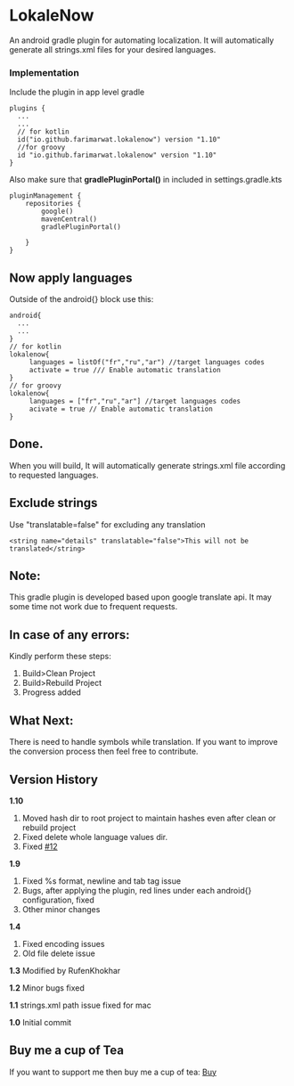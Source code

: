 # LokaleNow
An android gradle plugin for automating localization. It will automatically generate all strings.xml files for your desired languages.

### Implementation
Include the plugin in app level gradle
```
plugins {
  ...
  ...
  // for kotlin
  id("io.github.farimarwat.lokalenow") version "1.10"
  //for groovy
  id "io.github.farimarwat.lokalenow" version "1.10"
}
```

Also make sure that **gradlePluginPortal()** in included in settings.gradle.kts
```
pluginManagement {
    repositories {
        google()
        mavenCentral()
        gradlePluginPortal()

    }
}
```

## Now apply languages
Outside of the android{} block use this:
```
android{
  ...
  ...
}
// for kotlin
lokalenow{
     languages = listOf("fr","ru","ar") //target languages codes
     activate = true /// Enable automatic translation
}
// for groovy
lokalenow{
     languages = ["fr","ru","ar"] //target languages codes
     acivate = true // Enable automatic translation
}
```
## Done.
When you will build, It will automatically generate strings.xml file according to requested languages.

## Exclude strings
Use "translatable=false" for excluding any translation
```
<string name="details" translatable="false">This will not be translated</string>
```

## Note:
This gradle plugin is developed based upon google translate api. It may some time not work due to frequent requests.

## In case of any errors:
Kindly perform these steps:
1. Build>Clean Project
2. Build>Rebuild Project
3. Progress added

## What Next:
There is need to handle symbols while translation. If you want to improve the conversion process then feel free to contribute.


## Version History
**1.10**
1. Moved hash dir to root project to maintain hashes even after clean or rebuild project
2. Fixed delete whole language values dir.
3. Fixed <a href='https://github.com/farimarwat/LokaleNow/issues/12'>#12</a>

**1.9**
1. Fixed %s format, newline and tab tag issue
2. Bugs, after applying the plugin, red lines under each android{} configuration, fixed
3. Other minor changes

**1.4**
1. Fixed encoding issues
2. Old file delete issue


**1.3** Modified by RufenKhokhar

**1.2** Minor bugs fixed

**1.1** strings.xml path issue fixed for mac

**1.0** Initial commit

## Buy me a cup of Tea
If you want to support me then buy me a cup of tea:
<a href="https://www.patreon.com/farimarwat">Buy</a>
